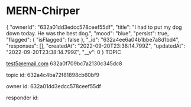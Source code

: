 # MERN-Chirper





{
    "ownerId": "632a01dd3edcc578ceef55df",
    "title": "I had to put my dog down today. He was the best dog.",
    "mood": "blue",
    "persist": true,
    "flagged": {
        "isFlagged": false
    },
    "_id": "632a4ee6a04b1bbe7a8d1bd4",
    "responses": [],
    "createdAt": "2022-09-20T23:38:14.799Z",
    "updatedAt": "2022-09-20T23:38:14.799Z",
    "__v": 0
}   TOPIC


test5@email.com 
632a0f709bc7a2130c345dc8

topic id: 632a4c4ba72f81898cb60bf9

owner id: 632a01dd3edcc578ceef55df

responder id: 